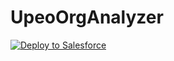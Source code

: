 # UpeoOrgAnalyzer
 
<a href="https://githubsfdeploy.herokuapp.com?owner=FrederikPardon-BC&amp;repo=UpeoOrgAnalyzer&amp;tree=main">
  <img src="https://raw.githubusercontent.com/afawcett/githubsfdeploy/master/src/main/webapp/resources/img/deploy.png" alt="Deploy to Salesforce" />
</a>